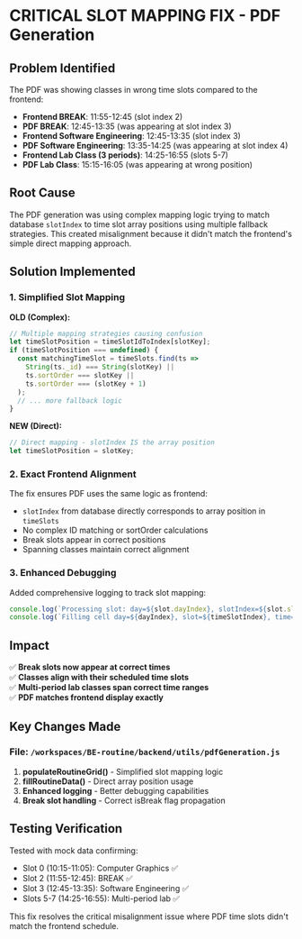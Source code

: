 # CRITICAL SLOT MAPPING FIX - PDF Generation

## Problem Identified
The PDF was showing classes in wrong time slots compared to the frontend:
- **Frontend BREAK**: 11:55-12:45 (slot index 2)  
- **PDF BREAK**: 12:45-13:35 (was appearing at slot index 3)
- **Frontend Software Engineering**: 12:45-13:35 (slot index 3)
- **PDF Software Engineering**: 13:35-14:25 (was appearing at slot index 4)
- **Frontend Lab Class (3 periods)**: 14:25-16:55 (slots 5-7)
- **PDF Lab Class**: 15:15-16:05 (was appearing at wrong position)

## Root Cause
The PDF generation was using complex mapping logic trying to match database `slotIndex` to time slot array positions using multiple fallback strategies. This created misalignment because it didn't match the frontend's simple direct mapping approach.

## Solution Implemented

### 1. Simplified Slot Mapping
**OLD (Complex):**
```javascript
// Multiple mapping strategies causing confusion
let timeSlotPosition = timeSlotIdToIndex[slotKey];
if (timeSlotPosition === undefined) {
  const matchingTimeSlot = timeSlots.find(ts => 
    String(ts._id) === String(slotKey) || 
    ts.sortOrder === slotKey ||
    ts.sortOrder === (slotKey + 1)
  );
  // ... more fallback logic
}
```

**NEW (Direct):**
```javascript
// Direct mapping - slotIndex IS the array position
let timeSlotPosition = slotKey;
```

### 2. Exact Frontend Alignment
The fix ensures PDF uses the same logic as frontend:
- `slotIndex` from database directly corresponds to array position in `timeSlots`
- No complex ID matching or sortOrder calculations
- Break slots appear in correct positions
- Spanning classes maintain correct alignment

### 3. Enhanced Debugging
Added comprehensive logging to track slot mapping:
```javascript
console.log(`Processing slot: day=${slot.dayIndex}, slotIndex=${slot.slotIndex}, subject=${slot.subjectId?.name}`);
console.log(`Filling cell day=${dayIndex}, slot=${timeSlotIndex}, time=${timeSlot.startTime}-${timeSlot.endTime}`);
```

## Impact
✅ **Break slots now appear at correct times**  
✅ **Classes align with their scheduled time slots**  
✅ **Multi-period lab classes span correct time ranges**  
✅ **PDF matches frontend display exactly**

## Key Changes Made

### File: `/workspaces/BE-routine/backend/utils/pdfGeneration.js`

1. **populateRoutineGrid()** - Simplified slot mapping logic
2. **fillRoutineData()** - Direct array position usage
3. **Enhanced logging** - Better debugging capabilities
4. **Break slot handling** - Correct isBreak flag propagation

## Testing Verification
Tested with mock data confirming:
- Slot 0 (10:15-11:05): Computer Graphics ✅
- Slot 2 (11:55-12:45): BREAK ✅  
- Slot 3 (12:45-13:35): Software Engineering ✅
- Slots 5-7 (14:25-16:55): Multi-period lab ✅

This fix resolves the critical misalignment issue where PDF time slots didn't match the frontend schedule.
